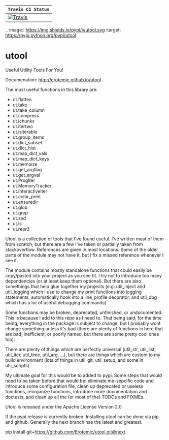 |  **`Travis CI Status`**   |
|-------------------|
|[![Travis](https://img.shields.io/travis/Erotemic/utool.svg)](https://travis-ci.org/Erotemic/utool)|

.. image:: https://img.shields.io/pypi/v/utool.svg
        :target: https://pypi.python.org/pypi/utool


utool
=====

Useful Utility Tools For You!

Documenation: http://erotemic.github.io/utool

The most useful functions in this library are:

* ut.flatten
* ut.take
* ut.take_column
* ut.compress
* ut.ichunks
* ut.itertwo
* ut.isiterable
* ut.group_items
* ut.dict_subset
* ut.dict_hist
* ut.map_dict_vals
* ut.map_dict_keys
* ut.memoize
* ut.get_argflag
* ut.get_argval
* ut.ProgIter
* ut.MemoryTracker
* ut.InteractiveIter
* ut.color_print
* ut.ensuredir
* ut.glob
* ut.grep
* ut.sed
* ut.ls
* ut.repr2

Utool is a collection of tools that I've found useful. I've written most of them
from scratch, but there are a few I've taken or partially taken from
stackoverflow. References are given in most locations. Some of the older parts
of the module may not have it, but I fix a missed reference whenever I see it.

The module contains mostly standalone functions that could easily be
copy/pasted into your project as you see fit. I try not to introduce too many
dependencies (or at least keep them optional). But there are also somethings
that help glue together my projects (e.g. util_inject and util_logging which I
use to change my print functions into logging statements, automatically hook
into a line_profile decorator, and util_dbg which has a lot of useful
debugging commands)

Some functions may be broken, deprecated, unfinished, or undocumented. This is
because I add to this repo as I need to. That being said, for the time being,
everything in the package is subject to change, but I probably wont change
something unless it's bad (there are plenty of functions in here that are bad,
inefficient, or poorly named, but there are some pretty cool ones too).

There are plenty of things which are perfectly universal (util_str, util_list,
util_iter, util_time, util_arg, ...), but there are things which are custom to my build
environment (lots of things in util_git, util_setup, and some in util_scripts). 

My ultimate goal for this would be to added to pypi. Some steps that would need
to be taken before that would be: eliminate me-sepcific code and introduce some
configuration file, clean up deprecated or useless functions, reorganize
functions, introduce more documentation and doctests, and clean up all the (or
most of the) TODOs and FIXMEs.

Utool is released under the Apache License Version 2.0

If the pypi release is currently broken. Installing utool can be done via pip
and github. Generally the next branch has the latest and greatest.

pip install git+https://github.com/Erotemic/utool.git@next
